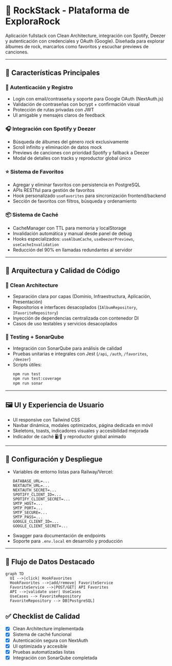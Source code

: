 # 🎸 RockStack - Plataforma de ExploraRock

Aplicación fullstack con Clean Architecture, integración con Spotify, Deezer y autenticación con credenciales y OAuth (Google). Diseñada para explorar álbumes de rock, marcarlos como favoritos y escuchar previews de canciones.

---

## 🚀 Características Principales

### 🔐 Autenticación y Registro

- Login con email/contraseña y soporte para Google OAuth (NextAuth.js)
- Validación de contraseñas con bcrypt + confirmación visual
- Protección de rutas privadas con JWT
- UI amigable y mensajes claros de feedback

### 🎧 Integración con Spotify y Deezer

- Búsqueda de álbumes del género *rock* exclusivamente
- Scroll infinito y eliminación de datos mock
- Previews de canciones con prioridad Spotify y fallback a Deezer
- Modal de detalles con tracks y reproductor global único

### ⭐ Sistema de Favoritos

- Agregar y eliminar favoritos con persistencia en PostgreSQL
- APIs RESTful para gestión de favoritos
- Hook personalizado `useFavorites` para sincronización frontend/backend
- Sección de favoritos con filtros, búsqueda y ordenamiento

### 📦 Sistema de Caché

- CacheManager con TTL para memoria y localStorage
- Invalidación automática y manual desde panel de debug
- Hooks especializados: `useAlbumCache`, `useDeezerPreviews`, `useCacheInvalidation`
- Reducción del 90% en llamadas redundantes al servidor

---

## 🧱 Arquitectura y Calidad de Código

### 🧼 Clean Architecture

- Separación clara por capas (Dominio, Infraestructura, Aplicación, Presentación)
- Repositorios e interfaces desacoplados (`IAlbumRepository`, `IFavoriteRepository`)
- Inyección de dependencias centralizada con contenedor DI
- Casos de uso testables y servicios desacoplados

### 🧪 Testing + SonarQube

- Integración con SonarQube para análisis de calidad
- Pruebas unitarias e integrales con Jest (`/api`, `/auth`, `/favorites`, `/deezer`)
- Scripts útiles:
  ```bash
  npm run test
  npm run test:coverage
  npm run sonar
  ```

---

## 🖼️ UI y Experiencia de Usuario

- UI responsive con Tailwind CSS
- Navbar dinámica, modales optimizados, página dedicada en móvil
- Skeletons, toasts, indicadores visuales y accesibilidad mejorada
- Indicador de caché 🖥️/💾 y reproductor global animado

---

## 🔧 Configuración y Despliegue

- Variables de entorno listas para Railway/Vercel:
  ```env
  DATABASE_URL=...
  NEXTAUTH_URL=...
  NEXTAUTH_SECRET=...
  SPOTIFY_CLIENT_ID=...
  SPOTIFY_CLIENT_SECRET=...
  SMTP_HOST=...
  SMTP_PORT=...
  SMTP_SECURE=...
  SMTP_PASS=...
  GOOGLE_CLIENT_ID=...
  GOOGLE_CLIENT_SECRET=...
  ```
- Swagger para documentación de endpoints
- Soporte para `.env.local` en desarrollo y producción

---

## 🧭 Flujo de Datos Destacado

```mermaid
graph TD
  UI -->|click| HookFavorites
  HookFavorites -->|add/remove| FavoriteService
  FavoriteService -->|POST/GET| API Favorites
  API -->|validate user| UseCases
  UseCases --> FavoriteRepository
  FavoriteRepository --> DB[PostgreSQL]
```


## ✅ Checklist de Calidad

- [x] Clean Architecture implementada
- [x] Sistema de caché funcional
- [x] Autenticación segura con NextAuth
- [x] UI optimizada y accesible
- [x] Pruebas automatizadas listas
- [x] Integración con SonarQube completada